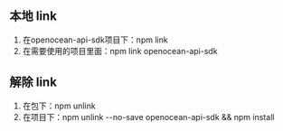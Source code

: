 ## 本地 link
1. 在openocean-api-sdk项目下：npm link
2. 在需要使用的项目里面：npm link openocean-api-sdk

## 解除 link
1. 在包下：npm unlink
2. 在项目下：npm unlink --no-save openocean-api-sdk && npm install



